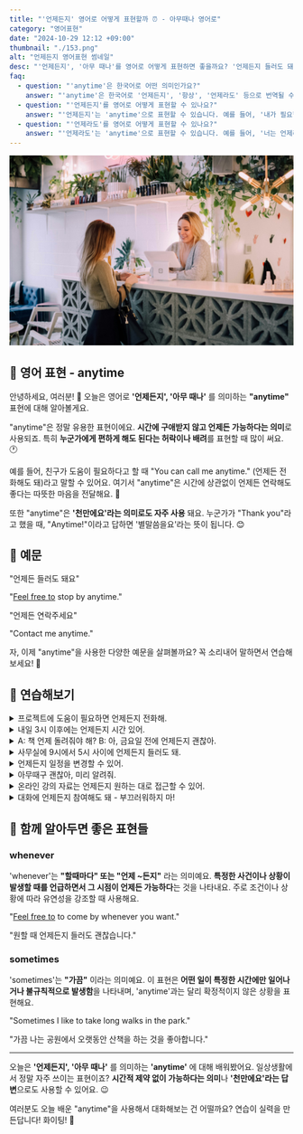 ```yaml
---
title: "'언제든지' 영어로 어떻게 표현할까 ⏰ - 아무때나 영어로"
category: "영어표현"
date: "2024-10-29 12:12 +09:00"
thumbnail: "./153.png"
alt: "언제든지 영어표현 썸네일"
desc: "'언제든지', '아무 때나'를 영어로 어떻게 표현하면 좋을까요? '언제든지 들러도 돼요', '언제든 연락주세요' 등을 영어로 표현하는 법을 배워봅시다. 다양한 예문을 통해서 연습하고 본인의 표현으로 만들어 보세요."
faq:
  - question: "'anytime'은 한국어로 어떤 의미인가요?"
    answer: "'anytime'은 한국어로 '언제든지', '항상', '언제라도' 등으로 번역될 수 있습니다. 어떤 일이 일어날 수 있는 시간이나 상황에 제약이 없음을 나타낼 때 사용합니다."
  - question: "'언제든지'를 영어로 어떻게 표현할 수 있나요?"
    answer: "'언제든지'는 'anytime'으로 표현할 수 있습니다. 예를 들어, '내가 필요할 때 언제든지 전화해'는 'Call me anytime you need'로 말할 수 있습니다."
  - question: "'언제라도'를 영어로 어떻게 표현할 수 있나요?"
    answer: "'언제라도'는 'anytime'으로 표현할 수 있습니다. 예를 들어, '너는 언제라도 나에게 이야기해도 돼'는 'You can talk to me anytime'으로 표현할 수 있습니다."
---
```


![흰색 카운터 앞의 두 여성](./153-1.jpg)

## 🌟 영어 표현 - anytime

안녕하세요, 여러분! 👋 오늘은 영어로 **'언제든지', '아무 때나'** 를 의미하는 **"anytime"** 표현에 대해 알아볼게요.

"anytime"은 정말 유용한 표현이에요. **시간에 구애받지 않고 언제든 가능하다는 의미**로 사용되죠. 특히 **누군가에게 편하게 해도 된다는 허락이나 배려**를 표현할 때 많이 써요. 🕐

예를 들어, 친구가 도움이 필요하다고 할 때 "You can call me anytime." (언제든 전화해도 돼)라고 말할 수 있어요. 여기서 "anytime"은 시간에 상관없이 언제든 연락해도 좋다는 따뜻한 마음을 전달해요. 💝

또한 "anytime"은 **'천만에요'라는 의미로도 자주 사용** 돼요. 누군가가 "Thank you"라고 했을 때, "Anytime!"이라고 답하면 '별말씀을요'라는 뜻이 됩니다. 😊

<script async src="https://pagead2.googlesyndication.com/pagead/js/adsbygoogle.js?client=ca-pub-1465612013356152"
     crossorigin="anonymous"></script>
<!-- engple-horizontal-ad -->

<ins class="adsbygoogle"
     style="display:block"
     data-ad-client="ca-pub-1465612013356152"
     data-ad-slot="2106896038"
     data-ad-format="auto"
     data-full-width-responsive="true"></ins>

<script>
     (adsbygoogle = window.adsbygoogle || []).push({});
</script>

## 📖 예문

"언제든 들러도 돼요"

"[Feel free to](/blog/얼마든지-영어표현/) stop by anytime."

"언제든 연락주세요"

"Contact me anytime."

자, 이제 "anytime"을 사용한 다양한 예문을 살펴볼까요? 꼭 소리내어 말하면서 연습해보세요! 🚀

## 💬 연습해보기

<details>
<summary>프로젝트에 도움이 필요하면 언제든지 전화해.</summary>
<span>Call me anytime if you need help with the project.</span>
</details>

<details>
<summary>내일 3시 이후에는 언제든지 시간 있어.</summary>
<span>I'm free anytime after 3 PM tomorrow.</span>
</details>

<details>
<summary>A: 책 언제 돌려줘야 해? B: 아, 금요일 전에 언제든지 괜찮아.</summary>
<span>A: When should I return your book? B: Oh, anytime before Friday is fine.</span>
</details>

<details>
<summary>사무실에 9시에서 5시 사이에 언제든지 들러도 돼.</summary>
<span>You can stop by the office anytime between 9 and 5.</span>
</details>

<details>
<summary>언제든지 일정을 변경할 수 있어.</summary>
<span>We can <a href="/blog/in-english/042.reschedule-for/">reschedule</a> anytime.</span>
</details>

<details>
<summary>아무때구 괜찮아, 미리 알려줘.</summary>
<span>Anytime is good for me, just give me a <a href="/blog/vocab-1/050.heads-up/">heads up</a>.</span>
</details>

<details>
<summary>온라인 강의 자료는 언제든지 원하는 대로 접근할 수 있어.</summary>
<span>You can access the online course materials anytime you want.</span>
</details>

<details>
<summary>대화에 언제든지 참여해도 돼 - 부끄러워하지 마!</summary>
<span><a href="/blog/얼마든지-영어표현/">Feel free to</a> <a href="/blog/in-english/140.jump-in/">jump in</a> the conversation anytime - don't be shy!</span>
</details>

## 🤝 함께 알아두면 좋은 표현들

### whenever

'whenever'는 **"할때마다" 또는 "언제 ~든지"** 라는 의미예요. **특정한 사건이나 상황이 발생할 때를 언급하면서 그 시점이 언제든 가능하다**는 것을 나타내요. 주로 조건이나 상황에 따라 유연성을 강조할 때 사용해요.

"[Feel free to](/blog/얼마든지-영어표현/) to come by whenever you want."

"원할 때 언제든지 들러도 괜찮습니다."

### sometimes

'sometimes'는 **"가끔"** 이라는 의미예요. 이 표현은 **어떤 일이 특정한 시간에만 일어나거나 불규칙적으로 발생함**을 나타내며, 'anytime'과는 달리 확정적이지 않은 상황을 표현해요.

"Sometimes I like to take long walks in the park."

"가끔 나는 공원에서 오랫동안 산책을 하는 것을 좋아합니다."

---

오늘은 **'언제든지', '아무 때나'** 를 의미하는 **'anytime'** 에 대해 배워봤어요. 일상생활에서 정말 자주 쓰이는 표현이죠? **시간적 제약 없이 가능하다는 의미**나 **'천만에요'라는 답변**으로도 사용할 수 있어요. 😉

여러분도 오늘 배운 "anytime"을 사용해서 대화해보는 건 어떨까요? 연습이 실력을 만든답니다! 화이팅! 💪
